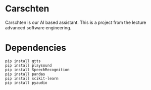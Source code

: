 # Carschten

Carschten is our AI based assistant. This is a project from the lecture advanced software engineering.

# Dependencies
```
pip install gtts
pip install playsound
pip install SpeechRecognition
pip install pandas
pip install scikit-learn
pip install pyaudio
```
